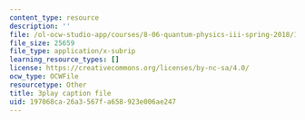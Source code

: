```yaml
---
content_type: resource
description: ''
file: /ol-ocw-studio-app/courses/8-06-quantum-physics-iii-spring-2018/197068ca26a3567fa658923e006ae247_omqSBV--uQ4.vtt
file_size: 25659
file_type: application/x-subrip
learning_resource_types: []
license: https://creativecommons.org/licenses/by-nc-sa/4.0/
ocw_type: OCWFile
resourcetype: Other
title: 3play caption file
uid: 197068ca-26a3-567f-a658-923e006ae247
---
```

